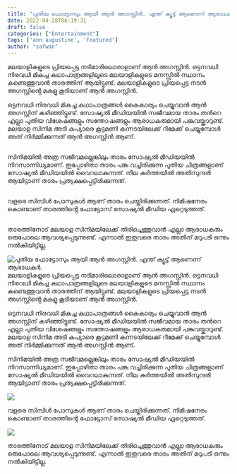 ```yaml
---
title: "പുതിയ ഫോട്ടോസും ആയി ആൻ അഗസ്റ്റിൻ. എന്ത് ക്യൂട്ട് ആണെന്ന് ആരാധകർ."
date: 2022-04-28T06:19:31
draft: false
categories: ["Entertainment"]
tags: ['ann augustine', 'Featured']
author: "safwan"
---
```


<!-- wp:paragraph -->
<p>മലയാളികളുടെ പ്രിയപ്പെട്ട നടിമാരിലൊരാളാണ് ആൻ അഗസ്റ്റിൻ. ഒട്ടനവധി നിരവധി മികച്ച കഥാപാത്രങ്ങളിലൂടെ മലയാളികളുടെ മനസ്സിൽ സ്ഥാനം കണ്ടെത്തുവാൻ താരത്തിന് ആയിട്ടുണ്ട്. മലയാളികളുടെ പ്രിയപ്പെട്ട നടൻ അഗസ്റ്റിൻ്റെ മകളു കൂടിയാണ് ആൻ അഗസ്റ്റിൻ.</p>
<!-- /wp:paragraph -->

<!-- wp:paragraph -->
<p> ഒട്ടനവധി നിരവധി മികച്ച കഥാപാത്രങ്ങൾ കൈകാര്യം ചെയ്യുവാൻ ആൻ അഗസ്റ്റിന് കഴിഞ്ഞിട്ടുണ്ട്. സോഷ്യൽ മീഡിയയിൽ സജീവമായ താരം തൻറെ എല്ലാ പുതിയ വിശേഷങ്ങളും സന്തോഷങ്ങളും ആരാധകരുമായി പങ്കുവയ്ക്കാറുണ്ട്. മലയാള സിനിമ അടി കപ്യാരെ കൂട്ടമണി കന്നടയിലേക്ക് റീമേക്ക് ചെയ്യുമ്പോൾ അത് നിർമ്മിക്കുന്നത് ആൻ അഗസ്റ്റിൻ ആണ്.</p>
<!-- /wp:paragraph -->

<!-- wp:image {"id":331478,"sizeSlug":"large"} -->
<figure class="wp-block-image size-large"><img src="https://cdn.boolokam.com/articles/2022/04/278981752_1366742997155087_8954416684013648231_n-819x1024.jpg" alt="" class="wp-image-331478"/></figure>
<!-- /wp:image -->

<!-- wp:paragraph -->
<p> സിനിമയിൽ അത്ര സജീവമല്ലെങ്കിലും താരം സോഷ്യൽ മീഡിയയിൽ നിറസാന്നിധ്യമാണ്. ഇപ്പോഴിതാ താരം പങ്കു വച്ചിരിക്കുന്ന പുതിയ ചിത്രങ്ങളാണ് സോഷ്യൽ മീഡിയയിൽ വൈറലാകുന്നത്. നീല കുർത്തയിൽ അതിസുന്ദരി ആയിട്ടാണ് താരം പ്രത്യക്ഷപ്പെട്ടിരിക്കുന്നത്.</p>
<!-- /wp:paragraph -->

<!-- wp:image {"id":331479,"sizeSlug":"large"} -->
<figure class="wp-block-image size-large"><img src="https://cdn.boolokam.com/articles/2022/04/278974509_661092234972247_6735863881093582932_n-819x1024.jpg" alt="" class="wp-image-331479"/></figure>
<!-- /wp:image -->

<!-- wp:paragraph -->
<p> വളരെ സിമ്പിൾ പോസുകൾ ആണ് താരം ചെയ്തിരിക്കുന്നത്. നിമിഷനേരം കൊണ്ടാണ് താരത്തിൻ്റെ ഫോട്ടോസ് സോഷ്യൽ മീഡിയ ഏറ്റെടുത്തത്.</p>
<!-- /wp:paragraph -->

<!-- wp:image {"id":331480,"sizeSlug":"large"} -->
<figure class="wp-block-image size-large"><img src="https://cdn.boolokam.com/articles/2022/04/279161583_1384134458757528_758500796070483249_n-819x1024.jpg" alt="" class="wp-image-331480"/></figure>
<!-- /wp:image -->

<!-- wp:paragraph -->
<p>താരത്തിനോട് മലയാള സിനിമയിലേക്ക് തിരിച്ചെത്തുവാൻ എല്ലാ ആരാധകരും ഒരുപോലെ ആവശ്യപ്പെടുന്നുണ്ട്. എന്നാൽ ഇതുവരെ താരം അതിന് മറുപടി ഒന്നും നൽകിയിട്ടില്ല.</p>
<!-- /wp:paragraph -->


![പുതിയ ഫോട്ടോസും ആയി ആൻ അഗസ്റ്റിൻ. എന്ത് ക്യൂട്ട് ആണെന്ന് ആരാധകർ.](https://cdn.boolokam.com/articles/2022/04/278981752_1366742997155087_8954416684013648231_n-819x1024.jpg)മലയാളികളുടെ പ്രിയപ്പെട്ട നടിമാരിലൊരാളാണ് ആൻ അഗസ്റ്റിൻ. ഒട്ടനവധി നിരവധി മികച്ച കഥാപാത്രങ്ങളിലൂടെ മലയാളികളുടെ മനസ്സിൽ സ്ഥാനം കണ്ടെത്തുവാൻ താരത്തിന് ആയിട്ടുണ്ട്. മലയാളികളുടെ പ്രിയപ്പെട്ട നടൻ അഗസ്റ്റിൻ്റെ മകളു കൂടിയാണ് ആൻ അഗസ്റ്റിൻ.

ഒട്ടനവധി നിരവധി മികച്ച കഥാപാത്രങ്ങൾ കൈകാര്യം ചെയ്യുവാൻ ആൻ അഗസ്റ്റിന് കഴിഞ്ഞിട്ടുണ്ട്. സോഷ്യൽ മീഡിയയിൽ സജീവമായ താരം തൻറെ എല്ലാ പുതിയ വിശേഷങ്ങളും സന്തോഷങ്ങളും ആരാധകരുമായി പങ്കുവയ്ക്കാറുണ്ട്. മലയാള സിനിമ അടി കപ്യാരെ കൂട്ടമണി കന്നടയിലേക്ക് റീമേക്ക് ചെയ്യുമ്പോൾ അത് നിർമ്മിക്കുന്നത് ആൻ അഗസ്റ്റിൻ ആണ്.

സിനിമയിൽ അത്ര സജീവമല്ലെങ്കിലും താരം സോഷ്യൽ മീഡിയയിൽ നിറസാന്നിധ്യമാണ്. ഇപ്പോഴിതാ താരം പങ്കു വച്ചിരിക്കുന്ന പുതിയ ചിത്രങ്ങളാണ് സോഷ്യൽ മീഡിയയിൽ വൈറലാകുന്നത്. നീല കുർത്തയിൽ അതിസുന്ദരി ആയിട്ടാണ് താരം പ്രത്യക്ഷപ്പെട്ടിരിക്കുന്നത്.

![](https://cdn.boolokam.com/articles/2022/04/278974509_661092234972247_6735863881093582932_n-819x1024.jpg)

വളരെ സിമ്പിൾ പോസുകൾ ആണ് താരം ചെയ്തിരിക്കുന്നത്. നിമിഷനേരം കൊണ്ടാണ് താരത്തിൻ്റെ ഫോട്ടോസ് സോഷ്യൽ മീഡിയ ഏറ്റെടുത്തത്.

![](https://cdn.boolokam.com/articles/2022/04/279161583_1384134458757528_758500796070483249_n-819x1024.jpg)

താരത്തിനോട് മലയാള സിനിമയിലേക്ക് തിരിച്ചെത്തുവാൻ എല്ലാ ആരാധകരും ഒരുപോലെ ആവശ്യപ്പെടുന്നുണ്ട്. എന്നാൽ ഇതുവരെ താരം അതിന് മറുപടി ഒന്നും നൽകിയിട്ടില്ല.
